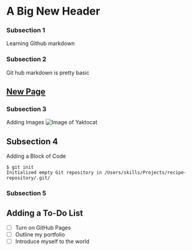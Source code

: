 # A Big New Header
### Subsection 1
Learning Github markdown
### Subsection 2
Git hub markdown is pretty basic
## [New Page ](https://sahoyosso.github.io/communicate-using-markdown/page1/map_gallery)
### Subsection 3 
Adding Images
![Image of Yaktocat](https://octodex.github.com/images/yaktocat.png)


## Subsection 4 
Adding a Block of Code
```
$ git init
Initialized empty Git repository in /Users/skills/Projects/recipe-repository/.git/
```

### Subsection 5
Adding a To-Do List
-------------------------------------
- [ ] Turn on GitHub Pages
- [ ] Outline my portfolio
- [ ] Introduce myself to the world
